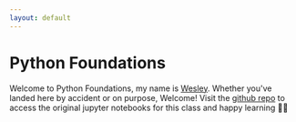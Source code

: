 ```yaml
---
layout: default
---
```


# Python Foundations
Welcome to Python Foundations, my name is [Wesley](https://wesleybeckner.github.io/). Whether you've landed here by accident or on purpose, Welcome! Visit the [github repo](https://github.com/wesleybeckner/python_foundations) to access the original jupyter notebooks for this class and happy learning 🧑‍🏫
